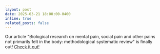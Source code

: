 ```yaml
---
layout: post
date: 2025-03-21 18:00:00-0400
inline: true
related_posts: false
---
```


Our article "Biological research on mental pain, social pain and other pains not primarily felt in the body: methodological systematic review" is finally out! <a href="https://doi.org/10.1192/bjp.2024.292"> Check it out!</a>
